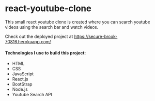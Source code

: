 # react-youtube-clone

This small react youtube clone is created where you can search youtube videos using the search bar and watch videos.

Check out the deployed project at https://secure-brook-70816.herokuapp.com/

#### Technologies I use to build this project:
* HTML
* CSS
* JavaScript
* React.js
* BootStrap
* Node.js
* Youtube Search API

